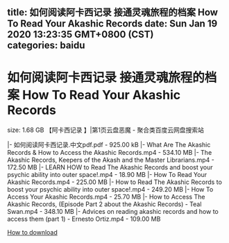 
title: 如何阅读阿卡西记录 接通灵魂旅程的档案 How To Read Your Akashic Records
date: Sun Jan 19 2020 13:23:35 GMT+0800 (CST)    
categories: baidu
---

# 如何阅读阿卡西记录 接通灵魂旅程的档案 How To Read Your Akashic Records
size: 1.68 GB
 【阿卡西记录 】|第1页云盘恶魔 - 聚合类百度云网盘搜索站
 
|- 如何阅读阿卡西记录.中文pdf.pdf - 925.00 kB
|- What Are The Akashic Records & How to Access the Akashic Records.mp4 - 534.10 MB
|- The Akashic Records, Keepers of the Akash and the Master Librarians.mp4 - 172.50 MB
|- LEARN HOW to Read The Akashic Records and boost your psychic ability into outer space!.mp4 - 18.90 MB
|- How To Read Your Akashic Records.mp4 - 225.00 MB
|- How to Read The Akashic Records to boost your psychic ability into outer space!.mp4 - 249.20 MB
|- How To Access Your Akashic Records.mp4 - 25.70 MB
|- How to Access The Akashic Records, (Episode Part 2 about the Akashic Records) - Teal Swan.mp4 - 348.10 MB
|- Advices on reading akashic records and how to access them (part 1) - Ernesto Ortiz.mp4 - 109.00 MB

[How to download](https://bpcam.bemobtrk.com/go/2ceec3aa-1ca2-46d6-b9ff-aaa5c184517c?jno=308)